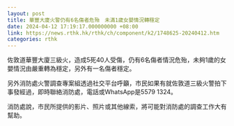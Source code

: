 ```yaml
---
layout: post
title: 華豐大廈火警仍有6名傷者危殆　未滿1歲女嬰情況轉穩定
date: 2024-04-12 17:19:17.000000000 +08:00
link: https://news.rthk.hk/rthk/ch/component/k2/1748625-20240412.htm
categories: rthk
---
```


佐敦道華豐大廈三級火，造成5死40人受傷，仍有6名傷者情況危殆，未夠1歲的女嬰情況由嚴重轉為穩定，另外有一名傷者穩定。

另外消防處火警調查專案組透過社交平台呼籲，市民如果有就佐敦道三級火警拍下事發經過，即時聯絡消防處，電話或WhatsApp是5579 1324。

消防處說，市民所提供的影片、照片或其他線索，將可能對消防處的調查工作大有幫助。
